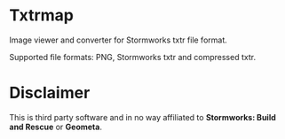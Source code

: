 # Txtrmap
Image viewer and converter for Stormworks txtr file format.

Supported file formats: PNG, Stormworks txtr and compressed txtr.

# Disclaimer
This is third party software and in no way affiliated to **Stormworks: Build and Rescue** or **Geometa**.

